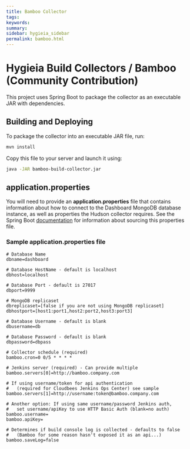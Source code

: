```yaml
---
title: Bamboo Collector
tags:
keywords:
summary:
sidebar: hygieia_sidebar
permalink: bamboo.html
---
```


# Hygieia Build Collectors / Bamboo (Community Contribution)

This project uses Spring Boot to package the collector as an executable JAR with dependencies.

## Building and Deploying

To package the collector into an executable JAR file, run:
```bash
mvn install
```

Copy this file to your server and launch it using:
```bash
java -JAR bamboo-build-collector.jar
```

## application.properties

You will need to provide an **application.properties** file that contains information about how to connect to the Dashboard MongoDB database instance, as well as properties the Hudson collector requires. See the Spring Boot [documentation](http://docs.spring.io/spring-boot/docs/current-SNAPSHOT/reference/htmlsingle/#boot-features-external-config-application-property-files) for information about sourcing this properties file.

### Sample application.properties file

```properties
# Database Name
dbname=dashboard

# Database HostName - default is localhost
dbhost=localhost

# Database Port - default is 27017
dbport=9999

# MongoDB replicaset
dbreplicaset=[false if you are not using MongoDB replicaset]
dbhostport=[host1:port1,host2:port2,host3:port3]

# Database Username - default is blank
dbusername=db

# Database Password - default is blank
dbpassword=dbpass

# Collector schedule (required)
bamboo.cron=0 0/5 * * * *

# Jenkins server (required) - Can provide multiple
bamboo.servers[0]=http://bamboo.company.com

# If using username/token for api authentication
#   (required for Cloudbees Jenkins Ops Center) see sample
bamboo.servers[1]=http://username:token@bamboo.company.com

# Another option: If using same username/password Jenkins auth,
#   set username/apiKey to use HTTP Basic Auth (blank=no auth)
bamboo.username=
bamboo.apiKey=

# Determines if build console log is collected - defaults to false
#   (Bamboo for some reason hasn't exposed it as an api...)
bamboo.saveLog=false
```
